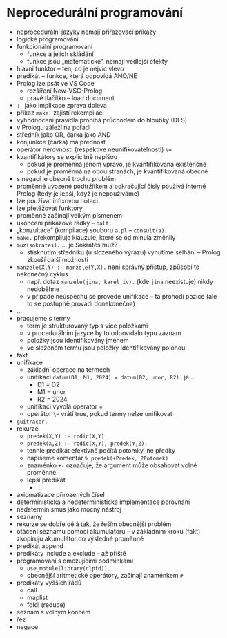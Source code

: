 # Neprocedurální programování

- neprocedurální jazyky nemají přiřazovací příkazy
- logické programování
- funkcionální programování
	- funkce a jejich skládání
	- funkce jsou „matematické“, nemají vedlejší efekty
- hlavní funktor – ten, co je nejvíc vlevo
- predikát – funkce, která odpovídá ANO/NE
- Prolog lze psát ve VS Code
	- rozšíření New-VSC-Prolog
	- pravé tlačítko – load document
- `:-` jako implikace zprava doleva
- příkaz `make.` zajistí rekompilaci
- vyhodnocení pravidla probíhá průchodem do hloubky (DFS)
- v Prologu záleží na pořadí
- středník jako OR, čárka jako AND
- konjunkce (čárka) má přednost
- operátor nerovnosti (respektive neunifikovatelnosti) `\=`
- kvantifikátory se explicitně nepíšou
	- pokud je proměnná jenom vpravo, je kvantifikovaná existenčně
	- pokud je proměnná na obou stranách, je kvantifikovaná obecně
- s negací je obecně trochu problém
- proměnné uvozené podtržítkem a pokračující čísly používá interně Prolog (tedy je lepší, když je nepoužíváme)
- lze používat infixovou notaci
- lze přetěžovat funktory
- proměnné začínají velkým písmenem
- ukončení příkazové řádky – `halt.`
- „konzultace“ (kompilace) souboru `a.pl` – `consult(a).`
- `make.` překompiluje klauzule, které se od minula změnily
- `muz(sokrates).` … je Sokrates muž?
	- stisknutím středníku (u složeného výrazu) vynutíme selhání – Prolog zkouší další možnosti
- `manzele(X,Y) :- manzele(Y,X).` není správný přístup, způsobí to nekonečný cyklus
	- např. dotaz `manzele(jina, karel_iv).` (kde `jina` neexistuje) nikdy nedoběhne
	- v případě neúspěchu se provede unifikace – ta prohodí pozice (ale to se postupně provádí donekonečna)
- …
- pracujeme s termy
	- term je strukturovaný typ s více položkami
	- v procedurálním jazyce by to odpovídalo typu záznam
	- položky jsou identifikovány jménem
	- ve složeném termu jsou položky identifikovány polohou
- fakt
- unifikace
	- základní operace na termech
	- unifikací `datum(D1, M1, 2024) = datum(D2, unor, R2).` je…
		- D1 = D2
		- M1 = unor
		- R2 = 2024
	- unifikaci vyvolá operátor =
	- operátor `\=` vrátí true, pokud termy nelze unifikovat
- `guitracer.`
- rekurze
	- `predek(X,Y) :- rodic(X,Y).`
	- `predek(X,Z) :- rodic(X,Y), predek(Y,Z).`
	- tenhle predikát efektivně počítá potomky, ne předky
	- napíšeme komentář `% predek(+Predek, ?Potomek)`
	- znaménko `+-` označuje, že argument může obsahovat volné proměnné
	- lepší predikát
		- …
- axiomatizace přirozených čísel
- deterministická a nedeterministická implementace porovnání
- nedeterminismus jako mocný nástroj
- seznamy
- rekurze se dobře dělá tak, že řeším obecnější problém
- otáčení seznamu pomocí akumulátoru – v základním kroku (fakt) zkopíruju akumulátor do výsledné proměnné
- predikát append
- predikáty include a exclude – až příště
- programování s omezujícími podmínkami
	- `use_module(library(clpfd)).`
	- obecnější aritmetické operátory, začínají znaménkem `#`
- predikáty vyšších řádů
	- call
	- maplist
	- foldl (reduce)
- seznam s volným koncem
- řez
- negace
